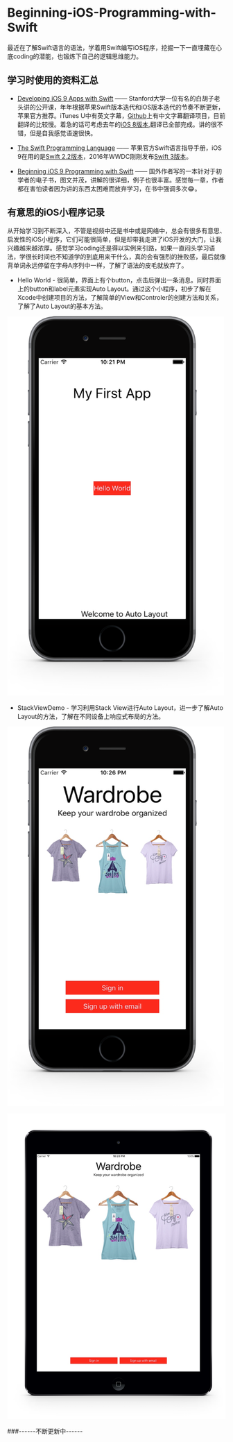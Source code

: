 # Beginning-iOS-Programming-with-Swift
最近在了解Swift语言的语法，学着用Swift编写iOS程序，挖掘一下一直埋藏在心底coding的潜能，也锻炼下自己的逻辑思维能力。

## 学习时使用的资料汇总
- [Developing iOS 9 Apps with Swift](https://itunes.apple.com/cn/course/developing-ios-9-apps-swift/id1104579961) —— Stanford大学一位有名的白胡子老头讲的公开课，年年根据苹果Swift版本迭代和iOS版本迭代的节奏不断更新，苹果官方推荐。iTunes U中有英文字幕，[Github](https://github.com/CS193P-Translation-Group/Developing-iOS-9-Apps-with-Swift)上有中文字幕翻译项目，目前翻译的比较慢。着急的话可考虑去年的[iOS 8版本](https://github.com/CS193P-Translation-Group/Developing_iOS_8_Apps_With_Swift),翻译已全部完成。讲的很不错，但是自我感觉语速很快。

- [The Swift Programming Language](https://developer.apple.com/library/prerelease/content/documentation/Swift/Conceptual/Swift_Programming_Language/index.html#//apple_ref/doc/uid/TP40014097-CH3-ID0) —— 苹果官方Swift语言指导手册，iOS 9在用的是[Swift 2.2版本](https://developer.apple.com/library/ios/documentation/Swift/Conceptual/Swift_Programming_Language/index.html#//apple_ref/doc/uid/TP40014097-CH3-ID0)，2016年WWDC刚刚发布[Swift 3版本](https://developer.apple.com/library/prerelease/content/documentation/Swift/Conceptual/Swift_Programming_Language/index.html#//apple_ref/doc/uid/TP40014097-CH3-ID0)。

- [Beginning iOS 9 Programming with Swift](https://www.appcoda.com/swift/) —— 国外作者写的一本针对于初学者的电子书，图文并茂，讲解的很详细，例子也很丰富。感觉每一章，作者都在害怕读者因为讲的东西太困难而放弃学习，在书中强调多次😂。

## 有意思的iOS小程序记录
从开始学习到不断深入，不管是视频中还是书中或是网络中，总会有很多有意思、启发性的iOS小程序，它们可能很简单，但是却带我走进了iOS开发的大门，让我兴趣越来越浓厚。感觉学习coding还是得以实例来引路，如果一直闷头学习语法，学很长时间也不知道学的到底用来干什么，真的会有强烈的挫败感，最后就像背单词永远停留在字母A序列中一样，了解了语法的皮毛就放弃了。

- Hello World - 很简单，界面上有个button，点击后弹出一条消息。同时界面上的button和label元素实现Auto Layout。通过这个小程序，初步了解在Xcode中创建项目的方法，了解简单的View和Controler的创建方法和关系，了解了Auto Layout的基本方法。

![-c](ScreenShot/1.png)


- StackViewDemo - 学习利用Stack View进行Auto Layout，进一步了解Auto Layout的方法，了解在不同设备上响应式布局的方法。

![-c](ScreenShot/2.png)

![-c](ScreenShot/3.png)

###------不断更新中------


